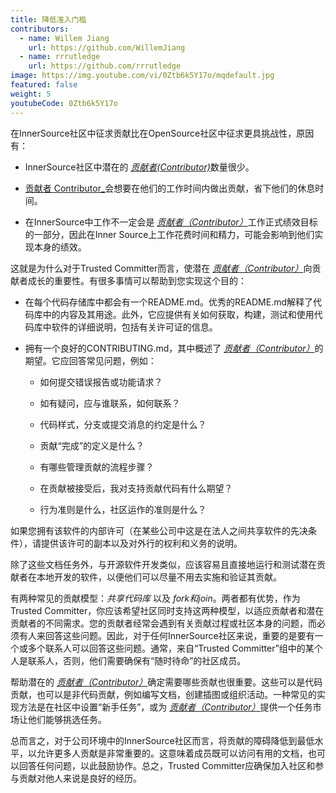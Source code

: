 ```yaml
---
title: 降低准入门槛
contributors:
  - name: Willem Jiang
    url: https://github.com/WillemJiang
  - name: rrrutledge
    url: https://github.com/rrrutledge
image: https://img.youtube.com/vi/0Ztb6k5Y17o/mqdefault.jpg
featured: false
weight: 5
youtubeCode: 0Ztb6k5Y17o
---
```

<div class="paragraph">
<p>在InnerSource社区中征求贡献比在OpenSource社区中征求更具挑战性，原因有：</p>
</div>
<div class="ulist">
<ul>
<li>
<p>InnerSource社区中潜在的 <a href="https://innersourcecommons.org/resources/learningpath/contributor/zh/index"><em>贡献者(Contributor)</em></a>数量很少。</p>
</li>
<li>
<p><a href="https://innersourcecommons.org/resources/learningpath/contributor/zh/index">贡献者 Contributor_</a>会想要在他们的工作时间内做出贡献，省下他们的休息时间。</p>
</li>
<li>
<p>在InnerSource中工作不一定会是 <a href="https://innersourcecommons.org/resources/learningpath/contributor/zh/index"><em>贡献者（Contributor）</em></a>工作正式绩效目标的一部分，因此在Inner Source上工作花费时间和精力，可能会影响到他们实现本身的绩效。</p>
</li>
</ul>
</div>
<div class="paragraph">
<p>这就是为什么对于Trusted Committer而言，使潜在 <a href="https://innersourcecommons.org/resources/learningpath/contributor/zh/index"><em>贡献者（Contributor）</em></a>向贡献者成长的重要性。有很多事情可以帮助到您实现这个目的：</p>
</div>
<div class="ulist">
<ul>
<li>
<p>在每个代码存储库中都会有一个README.md。优秀的README.md解释了代码库中的内容及其用途。此外，它应提供有关如何获取，构建，测试和使用代码库中软件的详细说明，包括有关许可证的信息。</p>
</li>
<li>
<p>拥有一个良好的CONTRIBUTING.md，其中概述了 <a href="https://innersourcecommons.org/resources/learningpath/contributor/zh/index"><em>贡献者（Contributor）</em></a>的期望。它应回答常见问题，例如：</p>
<div class="ulist">
<ul>
<li>
<p>如何提交错误报告或功能请求？</p>
</li>
<li>
<p>如有疑问，应与谁联系，如何联系？</p>
</li>
<li>
<p>代码样式，分支或提交消息的约定是什么？</p>
</li>
<li>
<p>贡献“完成”的定义是什么？</p>
</li>
<li>
<p>有哪些管理贡献的流程步骤？</p>
</li>
<li>
<p>在贡献被接受后，我对支持贡献代码有什么期望？</p>
</li>
<li>
<p>行为准则是什么，社区运作的准则是什么？</p>
</li>
</ul>
</div>
</li>
</ul>
</div>
<div class="paragraph">
<p>如果您拥有该软件的内部许可（在某些公司中这是在法人之间共享软件的先决条件），请提供该许可的副本以及对外行的权利和义务的说明。</p>
</div>
<div class="paragraph">
<p>除了这些文档任务外，与开源软件开发类似，应该容易且直接地运行和测试潜在贡献者在本地开发的软件，以便他们可以尽量不用去实施和验证其贡献。</p>
</div>
<div class="paragraph">
<p>有两种常见的贡献模型：<em>共享代码库</em> 以及 <em>fork和join</em>。两者都有优势，作为Trusted Committer，你应该希望社区同时支持这两种模型，以适应贡献者和潜在贡献者的不同需求。您的贡献者经常会遇到有关贡献过程或社区本身的问题，而必须有人来回答这些问题。因此，对于任何InnerSource社区来说，重要的是要有一个或多个联系人可以回答这些问题。通常，来自“Trusted Committer”组中的某个人是联系人，否则，他们需要确保有“随时待命”的社区成员。</p>
</div>
<div class="paragraph">
<p>帮助潜在的 <a href="https://innersourcecommons.org/resources/learningpath/contributor/zh/index"><em>贡献者（Contributor）</em></a>确定需要哪些贡献也很重要。这些可以是代码贡献，也可以是非代码贡献，例如编写文档，创建插图或组织活动。一种常见的实现方法是在社区中设置“新手任务”，或为 <a href="https://innersourcecommons.org/resources/learningpath/contributor/zh/index"><em>贡献者（Contributor）</em></a>提供一个任务市场让他们能够挑选任务。</p>
</div>
<div class="paragraph">
<p>总而言之，对于公司环境中的InnerSource社区而言，将贡献的障碍降低到最低水平，以允许更多人贡献是非常重要的。这意味着成员既可以访问有用的文档，也可以回答任何问题，以此鼓励协作。总之，Trusted Committer应确保加入社区和参与贡献对他人来说是良好的经历。</p>
</div>
<!--- This file autogenerated from https://github.com/InnerSourceCommons/InnerSourceLearningPath/blob/master/scripts/generate_learning_path_markdown.js -->